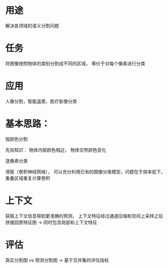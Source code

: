 
# 用途

解决各领域的语义分割问题

# 任务

将图像按照物体的类别分割成不同的区域， 等价于对每个像素进行分类

# 应用

人像分割，智能遥感，医疗影像分类

# 基本思路： 

按颜色分割

先验知识： 物体内部颜色相近， 物体交界颜色变化

逐像素分类

滑窗（卷积神经网络）， 可以充分利用已有的图像分类模型，问题在于效率低下， 重叠区域重复计算卷积

# 上下文

获取上下文信息得到更准确的预测， 上下文特征经过通道压缩和空间上采样之后拼接回原特征图 -> 同时包含局部和上下文特征 

# 评估

真实分割图 vs 预测分割图 -> 基于交并集的评估指标